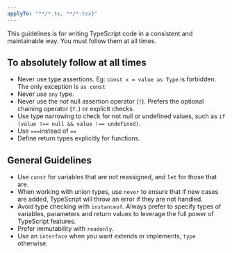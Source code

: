 ```yaml
---
applyTo: "**/*.ts, **/*.tsx}"
---
```


This guidelines is for writing TypeScript code in a consistent and maintainable way. You must follow them at all times.

## To absolutely follow at all times
- Never use type assertions. Eg: `const x = value as Type` is forbidden. The only exception is `as const`
- Never use `any` type.
- Never use the not null assertion operator (`!`). Prefers the optional chaining operator (`?.`) or explicit checks.
- Use type narrowing to check for not null or undefined values, such as `if (value !== null && value !== undefined)`.
- Use `===`instead of `==`
- Define return types explicitly for functions.

## General Guidelines
- Use `const` for variables that are not reassigned, and `let` for those that are.
- When working with union types, use `never` to ensure that if new cases are added, TypeScript will throw an error if they are not handled.
- Avoid type checking with `instanceof`. Always prefer to specify types of variables, parameters and return values to leverage the full power of TypeScript features.
- Prefer immutability with `readonly`.
- Use an `interface` when you want extends or implements, `type` otherwise.